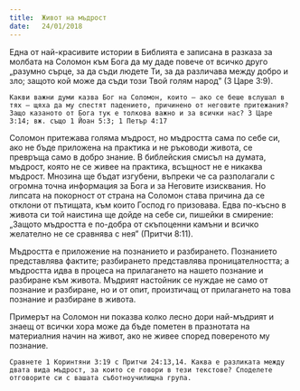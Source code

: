 ```yaml
---
title:  Живот на мъдрост
date:   24/01/2018
---
```


Една от най-красивите истории в Библията е записана в разказа за молбата на Соломон към Бога да му даде повече от всичко друго „разумно сърце, за да съди людете Ти, за да различава между добро и зло; защото кой може да съди този Твой голям народ” (3 Царе 3:9).

`Какви важни думи казва Бог на Соломон, които – ако се беше вслушал в тях – щяха да му спестят падението, причинено от неговите притежания? Защо казаното от Бога тук е толкова важно и за всички нас? 3 Царе 3:14; вж. също 1 Йоан 5:3; 1 Петър 4:17`

Соломон притежава голяма мъдрост, но мъдростта сама по себе си, ако не бъде приложена на практика и не ръководи живота, се превръща само в добро знание. В библейския смисъл на думата, мъдрост, която не се живее на практика, всъщност не е никаква мъдрост. Мнозина ще бъдат изгубени, въпреки че са разполагали с огромна точна информация за Бога и за Неговите изисквания. Но липсата на покорност от страна на Соломон става причина да се отклони от пътищата, към които Господ го призовава. Едва по-късно в живота си той наистина ще дойде на себе си, пишейки в смирение: „Защото мъдростта е по-добра от скъпоценни камъни и всичко желателно не се сравнява с нея” (Притчи 8:11).

Мъдростта е приложение на познанието и разбирането. Познанието представлява фактите; разбирането представлява проницателността; а мъдростта идва в процеса на прилагането на нашето познание и разбиране към живота. Мъдрият настойник се нуждае не само от познание и разбиране, но и от опит, произтичащ от прилагането на това познание и разбиране в живота.

Примерът на Соломон ни показва колко лесно дори най-мъдрият и знаещ от всички хора може да бъде пометен в празнотата на материалния начин на живот, ако не живее според повереното му познание.

`Сравнете 1 Коринтяни 3:19 с Притчи 24:13,14. Каква е разликата между двата вида мъдрост, за които се говори в тези текстове? Споделете отговорите си с вашата съботноучилищна група.`